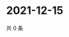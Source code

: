 # 2021-12-15

共 0 条

<!-- BEGIN WEIBO -->
<!-- 最后更新时间 Wed Dec 15 2021 10:00:30 GMT+0800 (China Standard Time) -->

<!-- END WEIBO -->
